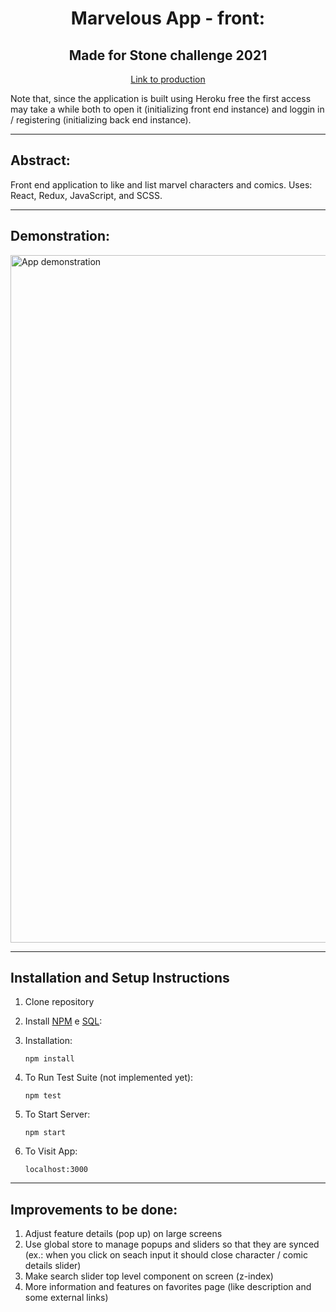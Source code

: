 <h1 align="center">Marvelous App - front:</h1>
<h2 align="center">Made for Stone challenge 2021</h2>
<p align="center"><a href="https://marvelousapp-front.herokuapp.com/">Link to production</a></p>
Note that, since the application is built using Heroku free the first access may take a while both to open it (initializing front end instance) and loggin in / registering (initializing back end instance).

<hr />

## Abstract:
Front end application to like and list marvel characters and comics. Uses: React, Redux, JavaScript, and SCSS.

<hr />

## Demonstration:
<img src="https://raw.githubusercontent.com/leandroparisi/case-stone-front/main/demonstration/demonstration.gif" alt="App demonstration" width="1100px" >

<hr />

## Installation and Setup Instructions 

1. Clone repository

2. Install <a href="https://www.npmjs.com/get-npm" >NPM</a> e <a href="https://www.alura.com.br/artigos/mysql-do-download-e-instalacao-ate-sua-primeira-tabela" >SQL</a>:

2. Installation:

    `npm install`  

3. To Run Test Suite (not implemented yet):  

    `npm test`  

4. To Start Server:

    `npm start`  

5. To Visit App:

    `localhost:3000`  

<hr />

## Improvements to be done:

1. Adjust feature details (pop up) on large screens
2. Use global store to manage popups and sliders so that they are synced (ex.: when you click on seach input it should close character / comic details slider)
3. Make search slider top level component on screen (z-index)
4. More information and features on favorites page (like description and some external links)

